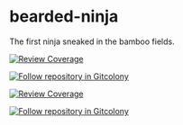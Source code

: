 bearded-ninja
=============
The first ninja sneaked in the bamboo fields.

[![Review Coverage](http://staging.gitcolony.com/companies/pubco.svg?v=1)](http://staging.gitcolony.com/redirect/pubco/repos/21)

[![Follow repository in Gitcolony](http://staging.gitcolony.com/img/follow.png)](http://staging.gitcolony.com/companies/pubco/repos/21/follow)

<a href="http://staging.gitcolony.com/redirect/pubco/repos/21"><img src="http://staging.gitcolony.com/companies/pubco.svg?v=1" title="Review Coverage" target="_blank"></a>

<a href="http://staging.gitcolony.com/companies/pubco/repos/21/follow"><img src="http://staging.gitcolony.com/img/follow.png" title="Follow repository in Gitcolony" target="_blank"></a>

